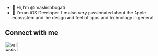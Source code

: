 - 👋 Hi, I’m @imashishbogati
- 👀 I'm an iOS Developer. I'm also very passionated about the Apple ecosystem and the design and feel of apps and technology in general

<h2>Connect with me </h2>
<p align="left" dir="auto">
  <a href="https://www.linkedin.com/in/imashishbogati/" rel="nofollow"><img align="center" src="https://raw.githubusercontent.com/rahuldkjain/github-profile-readme-generator/master/src/images/icons/Social/linked-in-alt.svg" alt="valentine fernandes" height="30" width="40" style="max-width: 100%;"></a>
</p>
